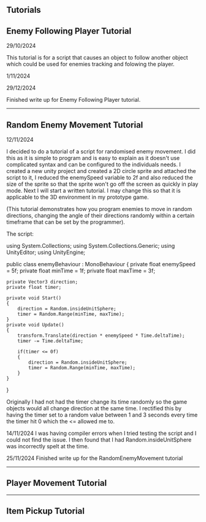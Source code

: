 Tutorials
-------------------------------
Enemy Following Player Tutorial
-------------------------------
29/10/2024

This tutorial is for a script that causes an object to follow another object which could be used for enemies tracking and folowing the player.

1/11/2024





29/12/2024

Finished write up for Enemy Following Player tutorial.

-------------------------------
Random Enemy Movement Tutorial
-------------------------------
12/11/2024

I decided to do a tutorial of a script for randomised enemy movement. I did this as it is simple to program and is easy to explain as it doesn't use complicated syntax and can be configured to the individuals needs.
I created a new unity project and created a 2D circle sprite and attached the script to it, I reduced the enemySpeed variable to 2f and also reduced the size of the sprite so that the sprite won't go off the screen as quickly in play mode.
Next I will start a written tutorial.
I may change this so that it is applicable to the 3D environment in my prototype game.

(This tutorial demonstrates how you program enemies to move in random directions, changing the angle of their directions randomly within a certain timeframe that can be set by the programmer).


The script:

using System.Collections;
using System.Collections.Generic;
using UnityEditor;
using UnityEngine;

public class enemyBehaviour : MonoBehaviour
{
    private float enemySpeed = 5f;
    private float minTime = 1f;
    private float maxTime = 3f;

    private Vector3 direction;
    private float timer;
   
    private void Start()
    {
        direction = Random.insideUnitSphere;
        timer = Random.Range(minTime, maxTime);
    }
    private void Update()
    {
        transform.Translate(direction * enemySpeed * Time.deltaTime);
        timer -= Time.deltaTime;

        if(timer <= 0f)
        {
            direction = Random.insideUnitSphere;
            timer = Random.Range(minTime, maxTime);
        }
    }
}

Originally I had not had the timer change its time randomly so the game objects would all change direction at the same time. I rectified this by having the timer set to a random value between 1 and 3 seconds every time the timer hit 0 which the <= allowed me to.

14/11/2024
I was having compiler errors when I tried testing the script and I could not find the issue. I then found that I had Random.insideUnitSphere was incorrectly spelt at the time.


25/11/2024 
Finished write up for the RandomEnemyMovement tutorial

-------------------------------
Player Movement Tutorial
-------------------------------

-------------------------------
Item Pickup Tutorial
-------------------------------
